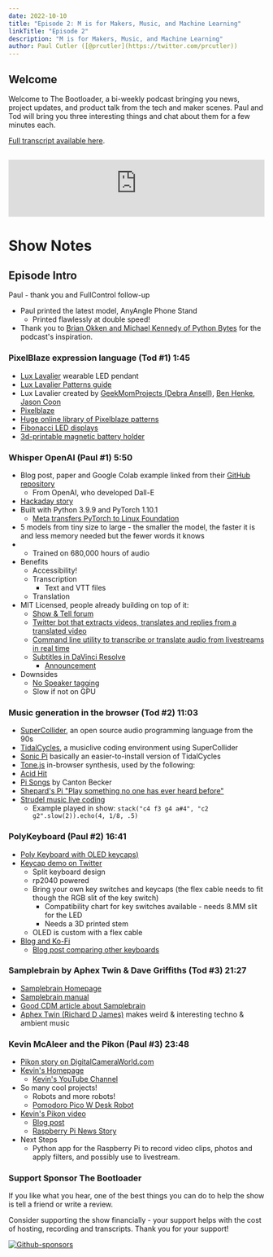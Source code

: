 ```yaml
---
date: 2022-10-10
title: "Episode 2: M is for Makers, Music, and Machine Learning"
linkTitle: "Episode 2"
description: "M is for Makers, Music, and Machine Learning"
author: Paul Cutler ([@prcutler](https://twitter.com/prcutler))
---
```

## Welcome
Welcome to The Bootloader, a bi-weekly podcast bringing you news, project updates, and product talk
from the tech and maker scenes.  Paul and Tod will bring you three interesting things and chat about them for a few minutes each.

[Full transcript available here](https://thebootloader.net/blog/2022/10/10/episode-2-transcript/).

<h2>
<iframe width="100%" height="112" frameborder="0" scrolling="no" style="width: 100%; height: 112px;  overflow: hidden;" src="https://www.circuitpythonshow.com/@thebootloader/episodes/m-is-for-makers-music-and-machine-learning-duami/embed/dark"></iframe></h2>


# Show Notes

## Episode Intro
Paul - thank you and FullControl follow-up
* Paul printed the latest model, AnyAngle Phone Stand
  * Printed flawlessly at double speed!
* Thank you to [Brian Okken and Michael Kennedy of Python Bytes](https://pythonbytes.fm) for the podcast's inspiration.

### PixelBlaze expression language (Tod #1) 1:45
  * [Lux Lavalier](https://luxlavalier.com/) wearable LED pendant
  * [Lux Lavalier Patterns guide](https://luxlavalier.com/patterns)
  * Lux Lavalier created by [GeekMomProjects (Debra Ansell)](https://www.geekmomprojects.com), [Ben Henke](https://www.bhencke.com/), [Jason Coon](https://www.evilgeniuslabs.org/)
  * [Pixelblaze](https://electromage.com/pixelblaze)
  * [Huge online library of Pixelblaze patterns](https://electromage.com/patterns)
  * [Fibonacci LED displays](https://www.tindie.com/stores/jasoncoon/)
  * [3d-printable magnetic battery holder](https://www.geekmomprojects.com/3d-printed-wearable-battery-holder/)


### Whisper OpenAI (Paul #1) 5:50
  * Blog post, paper and Google Colab example linked from their [GitHub repository](https://github.com/openai/whisper) 
    * From OpenAI, who developed Dall-E
  * [Hackaday story](https://hackaday.com/2022/09/22/openai-hears-you-whisper/)
  * Built with Python 3.9.9 and PyTorch 1.10.1
    * [Meta transfers PyTorch to Linux Foundation](https://www.hackster.io/news/meta-passes-pytorch-the-python-machine-learning-framework-to-the-linux-foundation-d48166c66500)
  * 5 models from tiny size to large - the smaller the model, the faster it is and less memory needed but the fewer words it knows 
  * * Trained on 680,000 hours of audio
  * Benefits
    * Accessibility!
    * Transcription
      * Text and VTT files
    * Translation
  * MIT Licensed, people already building on top of it:
    * [Show & Tell forum](https://github.com/openai/whisper/discussions/categories/show-and-tell)
    * [Twitter bot that extracts videos, translates and replies from a translated video](https://github.com/openai/whisper/discussions/232)
    * [Command line utility to transcribe or translate audio from livestreams in real time](https://github.com/fortypercnt/stream-translator)
    * [Subtitles in DaVinci Resolve](https://github.com/octimot/StoryToolkitAI)
      * [Announcement](https://github.com/openai/whisper/discussions/226)
  * Downsides
    * [No Speaker tagging](https://github.com/openai/whisper/discussions/104)
    * Slow if not on GPU

### Music generation in the browser (Tod #2) 11:03
  * [SuperCollider](https://github.com/supercollider/supercollider), an open source audio programming language from the 90s
  * [TidalCycles](http://tidalcycles.org/), a musiclive coding environment using SuperCollider
  * [Sonic Pi](https://sonic-pi.net/) basically an easier-to-install version of TidalCycles
  * [Tone.js](https://tonejs.github.io/) in-browser synthesis, used by the following:
  * [Acid Hit](https://cdm.link/2022/09/free-acid-303-browser)
  * [Pi Songs](https://pisongs.com/) by Canton Becker
  * [Shepard's Pi "Play something no one has ever heard before"](https://pisongs.com/shepardspi/?position=575912300&t=1664758364)
  * [Strudel music live coding](https://loophole-letters.vercel.app/strudel)
    - Example played in show: `stack("c4 f3 g4 a#4", "c2 g2".slow(2)).echo(4, 1/8, .5)`

### PolyKeyboard (Paul #2) 16:41
  * [Poly Keyboard with OLED keycaps)](https://www.tomshardware.com/news/raspberry-pi-pico-keyboard-with-oled-keycaps)
  * [Keycap demo on Twitter](https://twitter.com/thpoll2/status/1573260216426430465)
    * Split keyboard design
    * rp2040 powered
    * Bring your own key switches and keycaps (the flex cable needs to fit though the RGB slit of the key switch)
      * Compatibility chart for key switches available - needs 8.MM slit for the LED
      * Needs a 3D printed stem
    * OLED is custom with a flex cable
  * [Blog and Ko-Fi](https://ko-fi.com/polykb)
    * [Blog post comparing other keyboards](https://ko-fi.com/post/Comparing-With-Existing-Projects-S6S4F9Z98)

### Samplebrain by Aphex Twin & Dave Griffiths (Tod #3) 21:27
  * [Samplebrain Homepage](https://thentrythis.org/projects/samplebrain/)
  * [Samplebrain manual](https://gitlab.com/then-try-this/samplebrain/-/blob/main/docs/manual.md)
  * [Good CDM article about Samplebrain](https://cdm.link/2022/09/free-sample-mashing-with-samplebrain-by-aphex-twin-and-dave-griffiths/)
  * [Aphex Twin (Richard D James)](https://www.youtube.com/channel/UC4hfA78X-lqiRERBZLTnLBw) makes weird & interesting techno & ambient music

### Kevin McAleer and the Pikon (Paul #3) 23:48
  * [Pikon story on DigitalCameraWorld.com](https://www.digitalcameraworld.com/news/robot-builder-shares-raspberry-pi-pikon-high-quality-camera-in-3d-printed-casing)
  * [Kevin's Homepage](http://www.kevsrobots.com/)
    * [Kevin's YouTube Channel](https://www.youtube.com/c/kevinmcaleer28/)
  * So many cool projects!
    * Robots and more robots!
    * [Pomodoro Pico W Desk Robot](https://www.youtube.com/watch?v=MWg1xdmgE04)
  * [Kevin's Pikon video](https://www.youtube.com/watch?v=4BEjKUK8DSQ)
    * [Blog post](http://www.kevsrobots.com/blog/pikon-camera.html) 
    * [Raspberry Pi News Story](https://www.raspberrypi.com/news/3d-printed-pikon-camera/)
  * Next Steps
    * Python app for the Raspberry Pi to record video clips, photos and apply filters, and possibly use to livestream.


### Support Sponsor The Bootloader

If you like what you hear, one of the best things you can do to help the show is tell a friend or write a review.

Consider supporting the show financially - your support helps with the cost of hosting, recording and transcripts.  Thank you for your support!

[![Github-sponsors](https://img.shields.io/badge/sponsor-30363D?style=for-the-badge&logo=GitHub-Sponsors&logoColor=#EA4AAA)](https://github.com/sponsors/prcutler)
